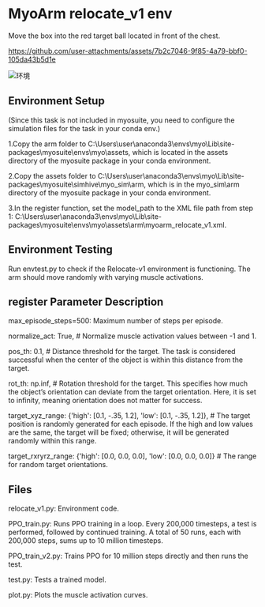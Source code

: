 # MyoArm relocate_v1 env

Move the box into the red target ball located in front of the chest.



https://github.com/user-attachments/assets/7b2c7046-9f85-4a79-bbf0-105da43b5d1e



![环境](https://picgo-liusiyuan.oss-cn-beijing.aliyuncs.com/picgo-lsy/202409081807645.png)

## Environment Setup

(Since this task is not included in myosuite, you need to configure the simulation files for the task in your conda env.)

1.Copy the arm folder to C:\Users\user\anaconda3\envs\myo\Lib\site-packages\myosuite\envs\myo\assets, which is located in the assets directory of the myosuite package in your conda environment.

2.Copy the assets folder to C:\Users\user\anaconda3\envs\myo\Lib\site-packages\myosuite\simhive\myo_sim\arm, which is in the myo_sim\arm directory of the myosuite package in your conda environment.

3.In the register function, set the model_path to the XML file path from step 1: C:\Users\user\anaconda3\envs\myo\Lib\site-packages\myosuite\envs\myo\assets\arm\myoarm_relocate_v1.xml.

## **Environment Testing**

Run envtest.py to check if the Relocate-v1 environment is functioning. The arm should move randomly with varying muscle activations.

## **register Parameter Description**

max_episode_steps=500: Maximum number of steps per episode.

normalize_act: True, # Normalize muscle activation values between -1 and 1.

pos_th: 0.1, # Distance threshold for the target. The task is considered successful when the center of the object is within this distance from the target.

rot_th: np.inf, # Rotation threshold for the target. This specifies how much the object’s orientation can deviate from the target orientation. Here, it is set to infinity, meaning orientation does not matter for success.

target_xyz_range: {'high': [0.1, -.35, 1.2], 'low': [0.1, -.35, 1.2]}, # The target position is randomly generated for each episode. If the high and low values are the same, the target will be fixed; otherwise, it will be generated randomly within this range.

target_rxryrz_range: {'high': [0.0, 0.0, 0.0], 'low': [0.0, 0.0, 0.0]} # The range for random target orientations.

## Files

relocate_v1.py: Environment code.

PPO_train.py: Runs PPO training in a loop. Every 200,000 timesteps, a test is performed, followed by continued training. A total of 50 runs, each with 200,000 steps, sums up to 10 million timesteps.

PPO_train_v2.py: Trains PPO for 10 million steps directly and then runs the test.

test.py: Tests a trained model.

plot.py: Plots the muscle activation curves.
